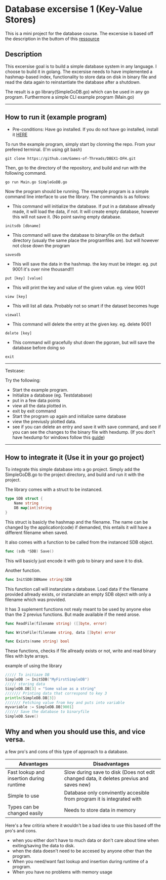# Database excersise 1 (Key-Value Stores)
This is a mini project for the database course. The excersise is based off the description in the buttom of this [ressource](https://github.com/datsoftlyngby/soft2018spring-databases-teaching-material/blob/master/lecture_notes/01-Intro_to_DB.ipynb)
## Description
This excersise goal is to build a simple database system in any language. I choose to build it in golang. The excersise needs to have implemented a hashmap-based index, functionality to store data on disk in binary file and read the data again to reinstantiate the database after a shutdown.

The result is a go library(SimpleGoDB.go) which can be used in any go program. Furthermore a simple CLI example program (Main.go)

------------------
## How to run it (example program)
- Pre-conditions: Have go installed. If you do not have go installed, install it [HERE](https://golang.org/dl/)

To run the example program, simply start by clonning the repo. From your prefered terminal. (I'm using git bash)
```
git clone https://github.com/Games-of-Threads/DBEX1-DFH.git
```
Then, go to the directory of the repository, and build and run with the following command.
```
go run Main.go SimpleGoDB.go
```
Now the program should be running. The example program is a simple command line interface to use the library. The commands is as follows:

- This command will initialize the database. If put in a database allready made, it will load the data, if not. It will create empty database, however this will not save it. (No point saving empty database. 

```initsdb [dbname]```



- This command will save the database to binaryfile on the default directory (usualy the same place the programfiles are). but will however not close down the program

```savesdb```

- This will save the data in the hashmap. the key must be integer. eg. put 9001 it's over nine thousand!!!

```put [key] [value]```

- This will print the key and value of the given value. eg. view 9001

```view [key]```

- This will list all data. Probably not so smart if the dataset becomes huge

```viewall```

- This command will delete the entry at the given key. eg. delete 9001

```delete [key]```

- This command will gracefully shut down the pgoram, but will save the database before doing so

```exit```

-------------
Testcase:

Try the following:
- Start the example program.
- Initialize a database (eg. Testdatabase)
- put in a few data points
- view all the data plotted in.
- exit by exit command
- Start the program up again and initialize same database
- view the previusly plotted data.
- see if you can delete an entry and save it with save command, and see if you can see the changes to the binary file with hexdump. (If you don't have hexdump for windows follow this [guide](https://superuser.com/questions/701141/how-to-add-more-commands-to-git-bash))

-----------------------
## How to integrate it (Use it in your go project)
To integrate this simple database into a go project. Simply add the SimpleGoDB.go to the project directory, and build and run it with the project.

The library comes with a struct to be instanced.
```go
type SDB struct {
	Name string
	DB map[int]string
}
```
This struct is basicly the hashmap and the filename. The name can be changed by the application(code) if demanded, this entails it will have a different filename when saved.

It also comes with a function to be called from the instanced SDB object.
```go
func (sdb *SDB) Save()
```
This will basicly just encode it with gob to binary and save it to disk.

Another function.
```go
func InitSDB(DBName string)SDB
```
This function call will instanziate a database. Load data if the filename provided allready exists, or instanziate an empty SDB object with only a filename which was provided.

It has 3 suplement functions not realy meant to be used by anyone else than the 2 previus functions. But made available if the need arose.

```go
func ReadFile(filename string) ([]byte, error)
```

```go
func WriteFile(filename string, data []byte) error
```

```go
func Exists(name string) bool
```

These functions, checks if file allready exists or not, write and read binary files with byte arrays.

example of using the library

```go
///// To initiaze DB
SimpleDB := InitSDB("MyFirstSimpleDB")
///// storing data
SimpleDB.DB[3] = "Some value as a string"
/////// Printing data that correspond to key 3
println(SimpleDB.DB[3])
/////// Fetching value from key and puts into variable
myvariable := SimpleDB.DB[9001]
////// Save the database to binaryfile
SimpleDB.Save()
```

## Why and when you should use this, and vice versa.
a few pro's and cons of this type of approach to a database.

Advantages | Disadvantages
----------------------- | ------------------------------------------
Fast lookup and insertion during runtime	| Slow during save to disk (Does not edit changed data, it deletes previus and saves new)
Simple to use   | Database only convinently accesible from program it is integrated with
Types can be changed easily | Needs to store data in memory

Here's a few critiria where it wouldn't be a bad idea to use this based off the pro's and cons.
- when you either don't have to much data or don't care about time when exiting/saving the data to disk.
- when the data doesn't need to be accesed by anyone other than the program.
- When you need/want fast lookup and insertion during runtime of a program.
- When you have no problems with memory usage
